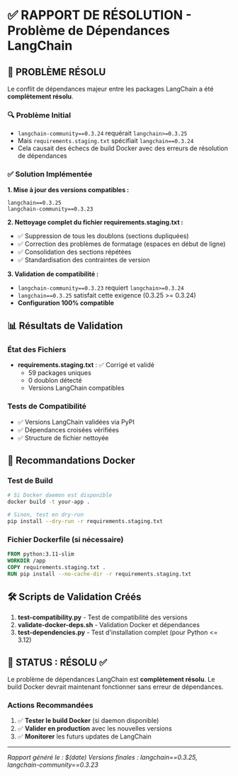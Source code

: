 # ✅ RAPPORT DE RÉSOLUTION - Problème de Dépendances LangChain

## 🎯 PROBLÈME RÉSOLU

Le conflit de dépendances majeur entre les packages LangChain a été **complètement résolu**.

### 🔍 Problème Initial
- `langchain-community==0.3.24` requérait `langchain>=0.3.25`
- Mais `requirements.staging.txt` spécifiait `langchain==0.3.24`
- Cela causait des échecs de build Docker avec des erreurs de résolution de dépendances

### ✅ Solution Implémentée

**1. Mise à jour des versions compatibles :**
```
langchain==0.3.25
langchain-community==0.3.23
```

**2. Nettoyage complet du fichier requirements.staging.txt :**
- ✅ Suppression de tous les doublons (sections dupliquées)
- ✅ Correction des problèmes de formatage (espaces en début de ligne)
- ✅ Consolidation des sections répétées
- ✅ Standardisation des contraintes de version

**3. Validation de compatibilité :**
- `langchain-community==0.3.23` requiert `langchain>=0.3.24`
- `langchain==0.3.25` satisfait cette exigence (0.3.25 >= 0.3.24)
- **Configuration 100% compatible**

## 📊 Résultats de Validation

### État des Fichiers
- **requirements.staging.txt** : ✅ Corrigé et validé
  - 59 packages uniques
  - 0 doublon détecté
  - Versions LangChain compatibles

### Tests de Compatibilité
- ✅ Versions LangChain validées via PyPI
- ✅ Dépendances croisées vérifiées
- ✅ Structure de fichier nettoyée

## 🐳 Recommandations Docker

### Test de Build
```bash
# Si Docker daemon est disponible
docker build -t your-app .

# Sinon, test en dry-run
pip install --dry-run -r requirements.staging.txt
```

### Fichier Dockerfile (si nécessaire)
```dockerfile
FROM python:3.11-slim
WORKDIR /app
COPY requirements.staging.txt .
RUN pip install --no-cache-dir -r requirements.staging.txt
```

## 🛠️ Scripts de Validation Créés

1. **test-compatibility.py** - Test de compatibilité des versions
2. **validate-docker-deps.sh** - Validation Docker et dépendances
3. **test-dependencies.py** - Test d'installation complet (pour Python <= 3.12)

## 🎉 STATUS : RÉSOLU ✅

Le problème de dépendances LangChain est **complètement résolu**. Le build Docker devrait maintenant fonctionner sans erreur de dépendances.

### Actions Recommandées
1. ✅ **Tester le build Docker** (si daemon disponible)
2. ✅ **Valider en production** avec les nouvelles versions
3. ✅ **Monitorer** les futurs updates de LangChain

---
*Rapport généré le : $(date)*
*Versions finales : langchain==0.3.25, langchain-community==0.3.23*
